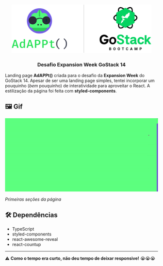 <h1 align="center">
  <img src="AdAPPt_banner.png" width="460px">
</h1>

<h3 align="center">Desafio Expansion Week GoStack 14</h3>

Landing page **AdAPPt()** criada para o desafio da **Expansion Week** do GoStack 14. Apesar de ser uma landing page simples, tentei incorporar um pouquinho (_bem_ pouquinho) de interatividade para aproveitar o React. A estilização da página foi feita com **styled-components**.

## 🖼️ Gif

<img src="demo.gif" width="600px">

_Primeiras seções da página_

## 🛠️ Dependências

- TypeScript
- styled-components
- react-awesome-reveal
- react-countup

---

⚠️ **Como o tempo era curto, não deu tempo de deixar responsive!** 😭😭😭
